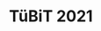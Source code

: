---
layout: page
title: TüBiT 2021
description: "Optimization of nf-core/sarek for large-scale analysis of public cancer data in the cloud "
importance: 5
year: 2021
category: poster
pdf: poster_tubit_2021_FHanssen.pdf
my_date: "June, 2021"
location: Tübingen, Germany
event: "Tübinger Bioinformatik Tag"
---